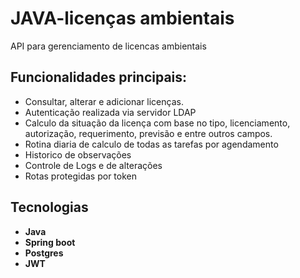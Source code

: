# JAVA-licenças ambientais
API para gerenciamento de licencas ambientais
## Funcionalidades principais:
- Consultar, alterar e adicionar licenças.
- Autenticação realizada via servidor LDAP
- Calculo da situação da licença com base no tipo, licenciamento, autorização, requerimento, previsão e entre outros campos.
- Rotina diaria de calculo de todas as tarefas por agendamento
- Historico de observações 
- Controle de Logs e de alterações 
- Rotas protegidas por token
## Tecnologias
- **Java**
-  **Spring boot**
-  **Postgres**
-  **JWT** 